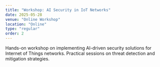 ```yaml
---
title: "Workshop: AI Security in IoT Networks"
date: 2025-05-28
venue: "Online Workshop"
location: "Online"
type: "regular"
order: 2
---
```


Hands-on workshop on implementing AI-driven security solutions for Internet of Things networks. Practical sessions on threat detection and mitigation strategies.